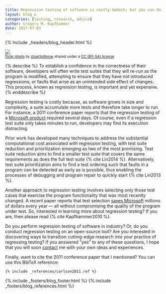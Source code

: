 ```yaml
---
title: Regression testing of software is costly &mdash; but you can do something about it!
layout: blog_n
categories: [testing, research, advice]
author: Gregory M. Kapfhammer
date: 2017-07-03
---
```


{% include _headers/blog_header.html %}

<a title="155/365 Infinite Regression (fractal)" href="https://flickr.com/photos/stuartpilbrow/3119405564"><img class="img-responsive-tight" src="https://farm4.static.flickr.com/3201/3119405564_e48979041b_z.jpg" /></a><br /><small><a title="155/365 Infinite Regression (fractal)" href="https://flickr.com/photos/stuartpilbrow/3119405564">flickr photo</a> by <a href="https://flickr.com/people/stuartpilbrow">stuartpilbrow</a> shared under a <a href="https://creativecommons.org/licenses/by-sa/2.0/">CC (BY-SA) license</a> </small>

{% describe %}
To establish a confidence in the correctness of their software, developers will often write test suites that they will
re-run as the program is modified, attempting to ensure that they have not introduced regressions, or faults that arise
as an unintended side effect of changes. This process, known as regression testing, is important and yet expensive.
{% enddescribe %}

Regression testing is costly because, as software grows in size and complexity, a suite accumulate more tests and
therefore take longer to run. For instance, a 2011 conference paper reports that the regression testing of a [Microsoft
product](http://dl.acm.org/citation.cfm?id=2119649) required several days. Of course, even if a regression test suite
only takes minutes to run, developers may find its execution distracting.

<a name="Lin2014-return"></a>
<a name="Lin2013-return"></a>
Prior work has developed many techniques to address the substantial computational cost associated with regression
testing, with test suite reduction and prioritization emerging as two of the most promising. Test suite reduction aims
to find a smaller test suite that covers the same requirements as does the full test suite {% cite Lin2014 %}.
Alternatively, test suite prioritization aims to find a test ordering such that faults in a program can be detected as
early as is possible, thus enabling the processes of debugging and program repair to quickly start {% cite Lin2013 %}.

<a name="Kapfhammer2010-return"></a>
Another approach to regression testing involves selecting only those test cases that exercise the program functionality
that was most recently changed. A recent paper reports that test selection [saves
Microsoft](https://www.microsoft.com/en-us/research/publication/the-art-of-testing-less-without-sacrificing-quality/#)
millions of dollars every year &mdash; all without compromising the quality of the program under test. So, interested in
learning more about regression testing? If you are, then please read {% cite Kapfhammer2010 %}.

Do you perform regression testing of software in industry? Or, do you conduct regression testing on an open-source tool?
Are you interested in discovering ways to transition cutting-edge research into your practice of regressing testing? If
you answered "yes" to any of these questions, I hope that you will soon [contact]({{site.baseurl}}contact/) me with
your own ideas and experiences.

Finally, want to cite the 2011 conference paper that I mentioned? You can use this BibTeX reference:

```
{% include _references/carlson2011.ref %}
```

{% include _footers/blog_footer.html %}
{% include _footers/blog_references.html %}
